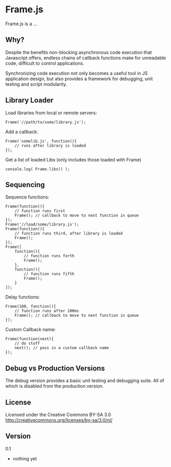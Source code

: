 Frame.js
============

Frame.js is a ...  

Why?
----------------

Despite the benefits non-blocking asynchronous code execution that Javascript offers, endless chains of callback functions make for unreadable code, difficult to control applications.

Synchronizing code execution not only becomes a useful tool in JS application design, but also provides a framework for debugging, unit testing and script modularity.


Library Loader
----------------

Load libraries from local or remote servers:

	Frame('//path/to/some/library.js');

Add a callback:

	Frame('somelib.js', function(){
		// runs after library is loaded
	});

Get a list of loaded Libs
(only includes those loaded with Frame)

	console.log( Frame.libs() );



Sequencing
----------------

Sequence functions:

	Frame(function(){
		// function runs first
		Frame(); // callback to move to next function in queue
	});
	Frame('//load/some/library.js');
	Frame(function(){
		// function runs third, after library is loaded
		Frame(); 
	});
	Frame([
		function(){ 
			// function runs forth
			Frame();
		},
		function(){
			// function runs fifth
			Frame();
		}
	]);


Delay functions:

	Frame(100, function(){
		// function runs after 100ms
		Frame(); // callback to move to next function in queue
	});


Custom Callback name:

	Frame(function(next){
		// do stuff
		next(); // pass in a custom callback name
	});



Debug vs Production Versions
----------------

The debug version provides a basic unit testing and debugging suite. All of which is disabled from the production version.





License
----------------
Licensed under the Creative Commons BY-SA 3.0  
http://creativecommons.org/licenses/by-sa/3.0/nl/


Version
-----------------
0.1  
+ nothing yet